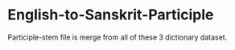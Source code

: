 # English-to-Sanskrit-Participle

Participle-stem file is merge from all of these 3 dictionary dataset.
